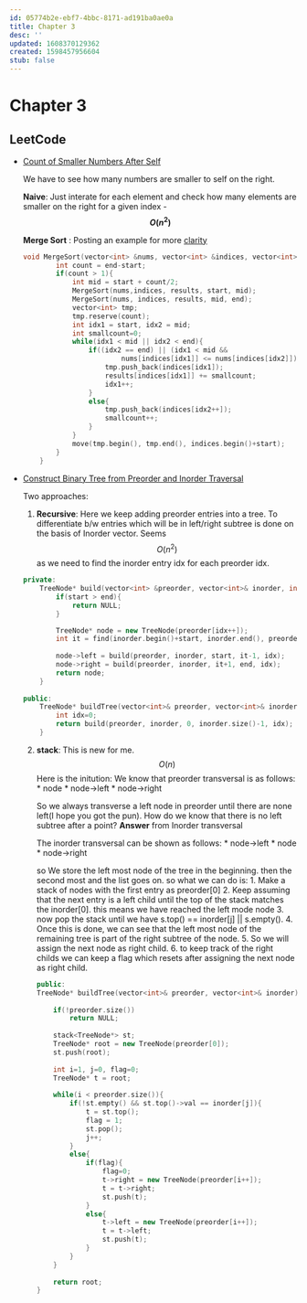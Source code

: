 ```yaml
---
id: 05774b2e-ebf7-4bbc-8171-ad191ba0ae0a
title: Chapter 3
desc: ''
updated: 1608370129362
created: 1598457956604
stub: false
---
```


# Chapter 3

## LeetCode

* [Count of Smaller Numbers After Self](https://leetcode.com/problems/count-of-smaller-numbers-after-self/)

    We have to see how many numbers are smaller to self on the right.


    **Naive**:
    Just interate for each element and check how many elements are smaller on the right for a given index  - **$$O(n^2)$$**

    **Merge Sort** :
    Posting an example for more [clarity](https://leetcode.com/problems/count-of-smaller-numbers-after-self/discuss/76607/C++-O(nlogn)-Time-O(n)-Space-MergeSort-Solution-with-Detail-Explanation)

    ```cpp
    void MergeSort(vector<int> &nums, vector<int> &indices, vector<int> &results, int start, int end){
            int count = end-start;
            if(count > 1){
                int mid = start + count/2;
                MergeSort(nums,indices, results, start, mid);
                MergeSort(nums, indices, results, mid, end);
                vector<int> tmp;
                tmp.reserve(count);
                int idx1 = start, idx2 = mid;
                int smallcount=0;
                while(idx1 < mid || idx2 < end){
                    if((idx2 == end) || (idx1 < mid &&
                            nums[indices[idx1]] <= nums[indices[idx2]])){
                        tmp.push_back(indices[idx1]);
                        results[indices[idx1]] += smallcount;
                        idx1++;
                    }
                    else{
                        tmp.push_back(indices[idx2++]);
                        smallcount++;
                    }
                }
                move(tmp.begin(), tmp.end(), indices.begin()+start);
            }
        }
    ```


* [Construct Binary Tree from Preorder and Inorder Traversal](https://leetcode.com/problems/construct-binary-tree-from-preorder-and-inorder-traversal/)

    Two approaches:
    1. **Recursive**: Here we keep adding preorder entries into a tree. To differentiate b/w entries which will be in left/right subtree is done on the basis of Inorder vector. Seems $$O(n^2)$$ as we need to find the inorder entry idx for each preorder idx.
    ```cpp
    private:
        TreeNode* build(vector<int> &preorder, vector<int>& inorder, int start, int end, int& idx){
            if(start > end){
                return NULL;
            }

            TreeNode* node = new TreeNode(preorder[idx++]);
            int it = find(inorder.begin()+start, inorder.end(), preorder[idx-1]) - inorder.begin();
            
            node->left = build(preorder, inorder, start, it-1, idx);
            node->right = build(preorder, inorder, it+1, end, idx);
            return node;
        }
        
    public:
        TreeNode* buildTree(vector<int>& preorder, vector<int>& inorder) {
            int idx=0;
            return build(preorder, inorder, 0, inorder.size()-1, idx);
        }
    ```


    2. **stack**:
        This is new for me. $$O(n)$$ 
        Here is the initution:
        We know that preorder transversal is as follows:
            * node
            * node->left
            * node->right
        
        So we always transverse a left node in preorder until there are none left(I hope you got the pun). How do we know that there is no left subtree after a point? **Answer** from Inorder transversal

        The inorder transversal can be shown as follows:
            * node->left
            * node
            * node->right

        so We store the left most node of the tree in the beginning. then the second most and the list goes on.
        so what we can do is:
            1. Make a stack of nodes with the first entry as preorder[0]
            2. Keep assuming that the next entry is a left child until the top of the stack matches the inorder[0]. this means we have reached the left mode node
            3. now pop the stack until we have s.top() == inorder[j] || s.empty().
            4. Once this is done, we can see that the left most node of the remaining tree is part of the right subtree of the node. 
            5. So we will assign the next node as right child.
            6. to keep track of the right childs we can keep a flag which resets after assigning the next node as right child.
        ```cpp
        public:
        TreeNode* buildTree(vector<int>& preorder, vector<int>& inorder) {
            
            if(!preorder.size())
                return NULL;
            
            stack<TreeNode*> st;
            TreeNode* root = new TreeNode(preorder[0]);
            st.push(root);
            
            int i=1, j=0, flag=0;
            TreeNode* t = root;
            
            while(i < preorder.size()){
                if(!st.empty() && st.top()->val == inorder[j]){
                    t = st.top();
                    flag = 1;
                    st.pop();
                    j++;
                }
                else{
                    if(flag){
                        flag=0;
                        t->right = new TreeNode(preorder[i++]);
                        t = t->right;
                        st.push(t);
                    }
                    else{
                        t->left = new TreeNode(preorder[i++]);
                        t = t->left;
                        st.push(t);
                    }
                }
            }
            
            return root;
        }
        ```


